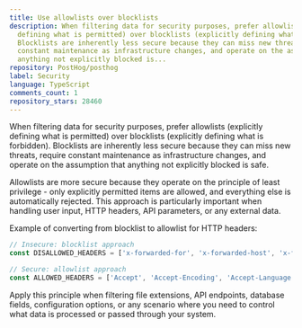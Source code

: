 ```yaml
---
title: Use allowlists over blocklists
description: When filtering data for security purposes, prefer allowlists (explicitly
  defining what is permitted) over blocklists (explicitly defining what is forbidden).
  Blocklists are inherently less secure because they can miss new threats, require
  constant maintenance as infrastructure changes, and operate on the assumption that
  anything not explicitly blocked is...
repository: PostHog/posthog
label: Security
language: TypeScript
comments_count: 1
repository_stars: 28460
---
```


When filtering data for security purposes, prefer allowlists (explicitly defining what is permitted) over blocklists (explicitly defining what is forbidden). Blocklists are inherently less secure because they can miss new threats, require constant maintenance as infrastructure changes, and operate on the assumption that anything not explicitly blocked is safe.

Allowlists are more secure because they operate on the principle of least privilege - only explicitly permitted items are allowed, and everything else is automatically rejected. This approach is particularly important when handling user input, HTTP headers, API parameters, or any external data.

Example of converting from blocklist to allowlist for HTTP headers:

```ts
// Insecure: blocklist approach
const DISALLOWED_HEADERS = ['x-forwarded-for', 'x-forwarded-host', 'x-forwarded-proto', 'cookie']

// Secure: allowlist approach  
const ALLOWED_HEADERS = ['Accept', 'Accept-Encoding', 'Accept-Language', 'Cache-Control', 'Pragma', 'Content-Type', 'Content-Length', 'Content-Encoding', 'Content-Language', 'User-Agent', 'Host', 'Date']
```

Apply this principle when filtering file extensions, API endpoints, database fields, configuration options, or any scenario where you need to control what data is processed or passed through your system.